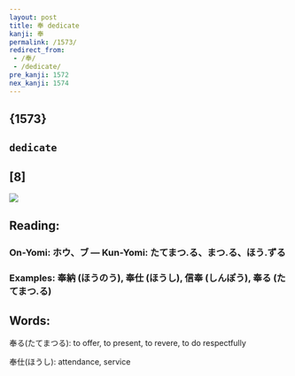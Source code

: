 ```yaml
---
layout: post
title: 奉 dedicate
kanji: 奉
permalink: /1573/
redirect_from:
 - /奉/
 - /dedicate/
pre_kanji: 1572
nex_kanji: 1574
---
```


## {1573}

## `dedicate`

## [8]

<div class="stroke"><img src="E5A589.png" /></div>

## Reading:

### On-Yomi: ホウ、ブ &mdash; Kun-Yomi: たてまつ.る、まつ.る、ほう.ずる

### Examples: 奉納 (ほうのう), 奉仕 (ほうし), 信奉 (しんぽう), 奉る (たてまつ.る)

## Words:

奉る(たてまつる): to offer, to present, to revere, to do respectfully

奉仕(ほうし): attendance, service
